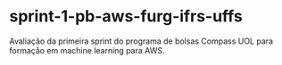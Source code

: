 # sprint-1-pb-aws-furg-ifrs-uffs
Avaliação da primeira sprint do programa de bolsas Compass UOL para formação em machine learning para AWS.
